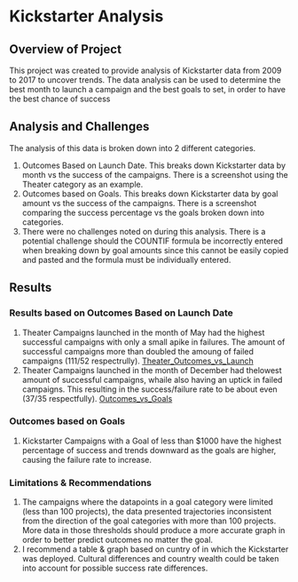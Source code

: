 # Kickstarter Analysis
## Overview of Project
This project was created to provide analysis of Kickstarter data from 2009 to 2017 to uncover trends.  The data analysis can be used to determine the best month to launch a campaign and the best goals to set, in order to have the best chance of success
## Analysis and Challenges
The analysis of this data is broken down into 2 different categories.
1. Outcomes Based on Launch Date. This breaks down Kickstarter data by month vs the success of the campaigns.  There is a screenshot using the Theater category as an example.
2. Outcomes based on Goals. This breaks down Kickstarter data by goal amount vs the success of the campaigns.  There is a screenshot comparing the success percentage vs the goals broken down into categories.
3. There were no challenges noted on during this analysis. There is a potential challenge should the COUNTIF formula be incorrectly entered when breaking down by goal amounts since this cannot be easily copied and pasted and the formula must be individually entered. 
## Results
### Results based on Outcomes Based on Launch Date
1. Theater Campaigns launched in the month of May had the highest successful campaigns with only a small apike in failures.  The amount of successful campaigns more than doubled the amoung of failed campaigns (111/52 respectrully).
[Theater_Outcomes_vs_Launch](hhttps://github.com/goodguymike1/kickstarter-analysis/blob/master/Resources/Theater_Outcomes_vs_Launch.png)
2. Theater Campaigns launched in the month of December had thelowest amount of successful campaigns, whaile also having an uptick in failed campaigns.  This resulting in the success/failure rate to be about even (37/35 respectfully).
[Outcomes_vs_Goals](https://github.com/goodguymike1/kickstarter-analysis/blob/master/Resources/Outcomes_vs_Goals.png)
### Outcomes based on Goals
1. Kickstarter Campaigns with a Goal of less than $1000 have the highest percentage of success and trends downward as the goals are higher, causing the failure rate to increase.
### Limitations & Recommendations
1. The campaigns where the datapoints in a goal category were limited (less than 100 projects), the data presented trajectories inconsistent from the direction of the goal categories with more than 100 projects. More data in those thresholds should produce a more accurate graph in order to better predict outcomes no matter the goal.  
2. I recommend a table & graph based on cuntry of in which the Kickstarter was deployed.  Cultural differences and country wealth could be taken into account for possible success rate differences.
